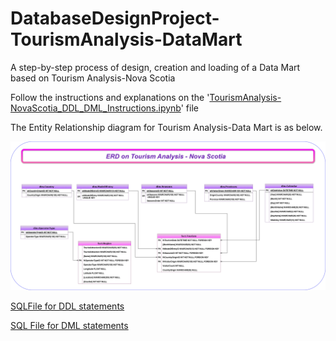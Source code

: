 # DatabaseDesignProject-TourismAnalysis-DataMart
A step-by-step process of design, creation and loading of a Data Mart based on Tourism Analysis-Nova Scotia

Follow the instructions and explanations on the '[TourismAnalysis-NovaScotia_DDL_DML_Instructions.ipynb](./TourismAnalysis-NovaScotia_DDL_DML_Instructions.ipynb)' file

The Entity Relationship diagram for Tourism Analysis-Data Mart is as below.

![ERD](./DataFolder/Tourism_NovaScotia.png)

[SQLFile for DDL statements](./DataFolder/Final_DDL_TourismNS.sql)


[SQL File for DML statements](./DataFolder/Final_DML_TourismNS.sql)
